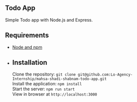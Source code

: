 ## Todo App

Simple Todo app with Node.js and Express.
## Requirements
- [Node and npm](http://nodejs.org)
- ## Installation
  Clone the repository: `git clone git@github.com:Lo-Agency-Internship/mahsa-shadi-shabnam-todo-app.git`<br />Install the application: `npm install`<br />Start the server: `npm run start`<br /> View in browser at `http://localhost:3000`


